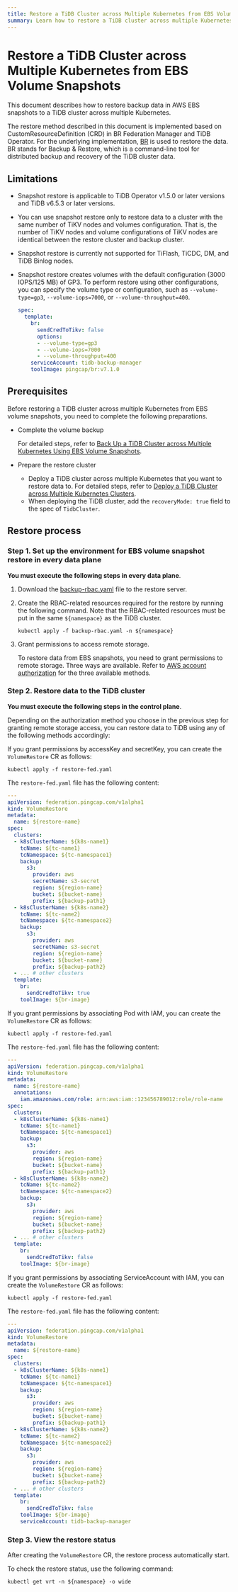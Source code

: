 ```yaml
---
title: Restore a TiDB Cluster across Multiple Kubernetes from EBS Volume Snapshots
summary: Learn how to restore a TiDB cluster across multiple Kubernetes from EBS Volume Snapshots.
---
```


# Restore a TiDB Cluster across Multiple Kubernetes from EBS Volume Snapshots

This document describes how to restore backup data in AWS EBS snapshots to a TiDB cluster across multiple Kubernetes.

The restore method described in this document is implemented based on CustomResourceDefinition (CRD) in BR Federation Manager and TiDB Operator. For the underlying implementation, [BR](https://docs.pingcap.com/tidb/stable/backup-and-restore-overview) is used to restore the data. BR stands for Backup & Restore, which is a command-line tool for distributed backup and recovery of the TiDB cluster data.

## Limitations

- Snapshot restore is applicable to TiDB Operator v1.5.0 or later versions and TiDB v6.5.3 or later versions.
- You can use snapshot restore only to restore data to a cluster with the same number of TiKV nodes and volumes configuration. That is, the number of TiKV nodes and volume configurations of TiKV nodes are identical between the restore cluster and backup cluster.
- Snapshot restore is currently not supported for TiFlash, TiCDC, DM, and TiDB Binlog nodes.
- Snapshot restore creates volumes with the default configuration (3000 IOPS/125 MB) of GP3. To perform restore using other configurations, you can specify the volume type or configuration, such as `--volume-type=gp3`, `--volume-iops=7000`, or `--volume-throughput=400`.

  ```yaml
  spec:
    template:
      br:
        sendCredToTikv: false
        options:
        - --volume-type=gp3
        - --volume-iops=7000
        - --volume-throughput=400
      serviceAccount: tidb-backup-manager
      toolImage: pingcap/br:v7.1.0
   ```

## Prerequisites

Before restoring a TiDB cluster across multiple Kubernetes from EBS volume snapshots, you need to complete the following preparations.

- Complete the volume backup

    For detailed steps, refer to [Back Up a TiDB Cluster across Multiple Kubernetes Using EBS Volume Snapshots](backup-by-ebs-snapshot-across-multiple-kubernetes.md).

- Prepare the restore cluster

    - Deploy a TiDB cluster across multiple Kubernetes that you want to restore data to. For detailed steps, refer to [Deploy a TiDB Cluster across Multiple Kubernetes Clusters](deploy-tidb-cluster-across-multiple-kubernetes.md).
    - When deploying the TiDB cluster, add the `recoveryMode: true` field to the spec of `TidbCluster`.

## Restore process

### Step 1. Set up the environment for EBS volume snapshot restore in every data plane

**You must execute the following steps in every data plane**.

1. Download the [backup-rbac.yaml](https://github.com/pingcap/tidb-operator/blob/master/manifests/backup/backup-rbac.yaml) file to the restore server.

2. Create the RBAC-related resources required for the restore by running the following command. Note that the RBAC-related resources must be put in the same `${namespace}` as the TiDB cluster. 

    ```shell
    kubectl apply -f backup-rbac.yaml -n ${namespace}
    ```

3. Grant permissions to access remote storage.

    To restore data from EBS snapshots, you need to grant permissions to remote storage. Three ways are available. Refer to [AWS account authorization](grant-permissions-to-remote-storage.md#aws-account-permissions) for the three available methods.

### Step 2. Restore data to the TiDB cluster

**You must execute the following steps in the control plane**.

Depending on the authorization method you choose in the previous step for granting remote storage access, you can restore data to TiDB using any of the following methods accordingly:

<SimpleTab>
<div label="AK/SK">

If you grant permissions by accessKey and secretKey, you can create the `VolumeRestore` CR as follows:

```shell
kubectl apply -f restore-fed.yaml
```

The `restore-fed.yaml` file has the following content:

```yaml
---
apiVersion: federation.pingcap.com/v1alpha1
kind: VolumeRestore
metadata:
  name: ${restore-name}
spec:
  clusters:
  - k8sClusterName: ${k8s-name1}
    tcName: ${tc-name1}
    tcNamespace: ${tc-namespace1}
    backup:
      s3:
        provider: aws
        secretName: s3-secret
        region: ${region-name}
        bucket: ${bucket-name}
        prefix: ${backup-path1}
  - k8sClusterName: ${k8s-name2}
    tcName: ${tc-name2}
    tcNamespace: ${tc-namespace2}
    backup:
      s3:
        provider: aws
        secretName: s3-secret
        region: ${region-name}
        bucket: ${bucket-name}
        prefix: ${backup-path2}
  - ... # other clusters
  template:
    br:
      sendCredToTikv: true
    toolImage: ${br-image}
```

</div>
<div label="IAM role with Pod">

If you grant permissions by associating Pod with IAM, you can create the `VolumeRestore` CR as follows:

```shell
kubectl apply -f restore-fed.yaml
```

The `restore-fed.yaml` file has the following content:

```yaml
---
apiVersion: federation.pingcap.com/v1alpha1
kind: VolumeRestore
metadata:
  name: ${restore-name}
  annotations:
    iam.amazonaws.com/role: arn:aws:iam::123456789012:role/role-name
spec:
  clusters:
  - k8sClusterName: ${k8s-name1}
    tcName: ${tc-name1}
    tcNamespace: ${tc-namespace1}
    backup:
      s3:
        provider: aws
        region: ${region-name}
        bucket: ${bucket-name}
        prefix: ${backup-path1}
  - k8sClusterName: ${k8s-name2}
    tcName: ${tc-name2}
    tcNamespace: ${tc-namespace2}
    backup:
      s3:
        provider: aws
        region: ${region-name}
        bucket: ${bucket-name}
        prefix: ${backup-path2}
  - ... # other clusters
  template:
    br:
      sendCredToTikv: false
    toolImage: ${br-image}
```

</div>
<div label="IAM role with ServiceAccount">

If you grant permissions by associating ServiceAccount with IAM, you can create the `VolumeRestore` CR as follows:

```shell
kubectl apply -f restore-fed.yaml
```

The `restore-fed.yaml` file has the following content:

```yaml
---
apiVersion: federation.pingcap.com/v1alpha1
kind: VolumeRestore
metadata:
  name: ${restore-name}
spec:
  clusters:
  - k8sClusterName: ${k8s-name1}
    tcName: ${tc-name1}
    tcNamespace: ${tc-namespace1}
    backup:
      s3:
        provider: aws
        region: ${region-name}
        bucket: ${bucket-name}
        prefix: ${backup-path1}
  - k8sClusterName: ${k8s-name2}
    tcName: ${tc-name2}
    tcNamespace: ${tc-namespace2}
    backup:
      s3:
        provider: aws
        region: ${region-name}
        bucket: ${bucket-name}
        prefix: ${backup-path2}
  - ... # other clusters
  template:
    br:
      sendCredToTikv: false
    toolImage: ${br-image}
    serviceAccount: tidb-backup-manager
```

</div>
</SimpleTab>

### Step 3. View the restore status

After creating the `VolumeRestore` CR, the restore process automatically start.

To check the restore status, use the following command:

```shell
kubectl get vrt -n ${namespace} -o wide
```
